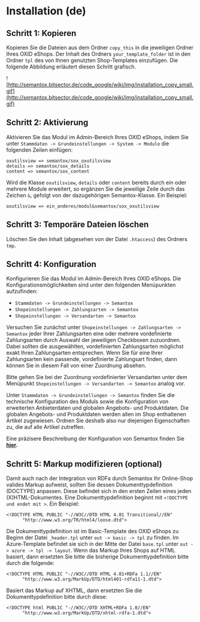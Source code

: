 # Installation (de) #

## Schritt 1: Kopieren ##
Kopieren Sie die Dateien aus dem Ordner `copy_this` in die jeweiligen Ordner Ihres OXID eShops. Der Inhalt des Ordners `your_template_folder` ist in den Ordner `tpl` des von Ihnen genutzten Shop-Templates einzufügen. Die folgende Abbildung erläutert diesen Schritt grafisch.

![http://semantox.bitsector.de/code_google/wiki/img/installation_copy_small.gif](http://semantox.bitsector.de/code_google/wiki/img/installation_copy_small.gif)


## Schritt 2: Aktivierung ##

Aktivieren Sie das Modul im Admin-Bereich Ihres OXID eShops, indem Sie unter `Stammdaten -> Grundeinstellungen -> System -> Module` die folgenden Zeilen einfügen:
```
oxutilsview => semantox/sox_oxutilsview
details => semantox/sox_details
content => semantox/sox_content
```

Wird die Klasse `oxutilsview`, `details` oder `content` bereits durch ein oder mehrere Module erweitert, so ergänzen Sie die jeweilige Zeile durch das Zeichen `&`, gefolgt von der dazugehörigen Semantox-Klasse. Ein Beispiel:
```
oxutilsview => ein_anderes/modul&semantox/sox_oxutilsview
```


## Schritt 3: Temporäre Dateien löschen ##
Löschen Sie den Inhalt (abgesehen von der Datei `.htaccess`) des Ordners `tmp`.

## Schritt 4: Konfiguration ##
Konfigurieren Sie das Modul im Admin-Bereich Ihres OXID eShops. Die Konfigurationsmöglichkeiten sind unter den folgenden Menüpunkten aufzufinden:
  * `Stammdaten -> Grundeinstellungen -> Semantox`
  * `Shopeinstellungen -> Zahlungsarten -> Semantox`
  * `Shopeinstellungen -> Versandarten -> Semantox`

Versuchen Sie zunächst unter `Shopeinstellungen -> Zahlungsarten -> Semantox` jeder Ihrer Zahlungsarten eine oder mehrere vordefinierte Zahlungsarten durch Auswahl der jeweiligen Checkboxen zuzuordnen. Dabei sollten die ausgewählten, vordefinierten Zahlungsarten möglichst exakt Ihren Zahlungsarten entsprechen. Wenn Sie für eine Ihrer Zahlungsarten kein passende, vordefinierte Zahlungsart finden, dann können Sie in diesem Fall von einer Zuordnung absehen.

Bitte gehen Sie bei der Zuordnung vordefinierter Versandarten unter dem Menüpunkt `Shopeinstellungen -> Versandarten -> Semantox` analog vor.

Unter `Stammdaten -> Grundeinstellungen -> Semantox` finden Sie die technische Konfiguration des Moduls sowie die Konfiguration von erweiterten Anbieterdaten und globalen Angebots- und Produktdaten. Die globalen Angebots- und Produktdaten werden allen im Shop enthaltenen Artikel zugewiesen. Ordnen Sie deshalb also nur diejenigen Eigenschaften zu, die auf alle Artikel zutreffen.

Eine präzisere Beschreibung der Konfiguration von Semantox finden Sie **[hier](configuration_de.md).**

## Schritt 5: Markup modifizieren (optional) ##
Damit auch nach der Integration von RDFa durch Semantox Ihr Online-Shop valides Markup aufweist, sollten Sie dessen Dokumenttypdefinition (DOCTYPE)  anpassen. Diese befindet sich in den ersten Zeilen eines jeden (X)HTML-Dokumentes. Eine Dokumenttypdefinition beginnt mit `<!DOCTYPE und endet mit >`. Ein Beispiel:
```
<!DOCTYPE HTML PUBLIC "-//W3C//DTD HTML 4.01 Transitional//EN"
      "http://www.w3.org/TR/html4/loose.dtd">
```
Die Dokumenttypdefinition ist im Basic-Template des OXID eShops zu Beginn der Datei  `_header.tpl` unter `out -> basic -> tpl` zu finden. Im Azure-Template befindet sie sich in der Mitte der Datei `base.tpl` unter `out -> azure -> tpl -> layout`.
Wenn das Markup Ihres Shops auf HTML basiert, dann ersetzten Sie bitte die bisherige Dokumenttypdefinition bitte durch die folgende:
```
<!DOCTYPE HTML PUBLIC "-//W3C//DTD HTML 4.01+RDFa 1.1//EN"
      "http://www.w3.org/MarkUp/DTD/html401-rdfa11-1.dtd">
```
Basiert das Markup auf XHTML, dann ersetzten Sie die Dokumenttypdefinition bitte durch diese:
```
<!DOCTYPE html PUBLIC "-//W3C//DTD XHTML+RDFa 1.0//EN"
      "http://www.w3.org/MarkUp/DTD/xhtml-rdfa-1.dtd">
```